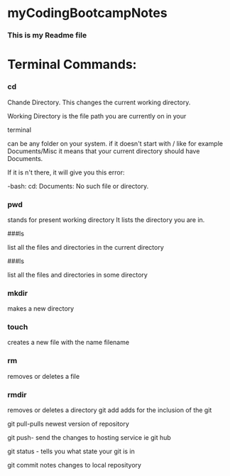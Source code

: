 # myCodingBootcampNotes



### This is my Readme file

# Terminal Commands:


### cd

Chande Directory. This changes the current working directory.

Working Directory is the file path you are currently on in your 

terminal


<some directory> can be any folder on your system. if it doesn't start with / like for example Documents/Misc it means that your current directory should have Documents.

If it is n't there, it will give you this error:

-bash: cd: Documents: No such file or directory.

### pwd

stands for present working directory It lists the directory you are in.

###ls

list all the files and directories in the current directory

###ls <some directory>

list all the files and directories in some directory

### mkdir

makes a new directory

### touch <some filename>

creates a new file with the name filename

### rm <file name>

removes or deletes a file

### rmdir <directory>

removes or deletes a directory
git add adds for the inclusion of the git

git pull-pulls newest version of repository

git push- send the changes to hosting service ie git hub

git status - tells you what state your git is in

git commit notes changes to local reposityory


